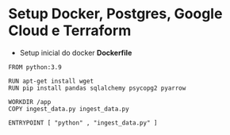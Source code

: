 # Setup Docker, Postgres, Google Cloud e Terraform
- Setup inicial do docker 
**Dockerfile**


```
FROM python:3.9

RUN apt-get install wget
RUN pip install pandas sqlalchemy psycopg2 pyarrow

WORKDIR /app
COPY ingest_data.py ingest_data.py

ENTRYPOINT [ "python" , "ingest_data.py" ]

```
